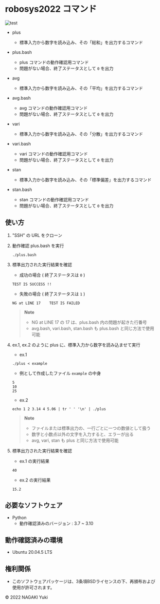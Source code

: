 # robosys2022 コマンド
![test](https://github.com/Nacky002/robosys2022/actions/workflows/test.yml/badge.svg)

* plus
  * 標準入力から数字を読み込み、その「総和」を出力するコマンド
* plus.bash
  * plus コマンドの動作確認用コマンド
  * 問題がない場合、終了ステータスとして `0` を出力

* avg
  * 標準入力から数字を読み込み、その「平均」を出力するコマンド
* avg.bash
  * avg コマンドの動作確認用コマンド
  * 問題がない場合、終了ステータスとして `0` を出力

* vari
  * 標準入力から数字を読み込み、その「分散」を出力するコマンド
* vari.bash
  * vari コマンドの動作確認用コマンド
  * 問題がない場合、終了ステータスとして `0` を出力

* stan
  * 標準入力から数字を読み込み、その「標準偏差」を出力するコマンド
* stan.bash
  * stan コマンドの動作確認用コマンド
  * 問題がない場合、終了ステータスとして `0` を出力

## 使い方
1. "SSH" の URL をクローン

2. 動作確認 plus.bash を実行

    ```
    ./plus.bash
    ```

3. 標準出力された実行結果を確認

    * 成功の場合 ( 終了ステータスは `0` )
    ```
    TEST IS SUCCESS !!
    ```

    * 失敗の場合 ( 終了ステータスは `1` )
    ```
    NG at LINE 17    TEST IS FAILED
    ```

    > **Note**
    > * NG at LINE 17 の 17 は、plus.bash 内の問題が起きた行番号
    > * avg.bash, vari.bash, stan.bash も plus.bash と同じ方法で使用可能

4. ex.1, ex.2 のように plus に、標準入力から数字を読み込ませて実行

    * ex.1  
    ```
    ./plus < example
    ```

    * 例として作成したファイル `example` の中身
    ```
    5
    10
    25
    ```

    * ex.2  
    ```
    echo 1 2 3.14 4 5.06 | tr ' ' '\n' | ./plus
    ```

    > **Note**
    > * ファイルまたは標準出力の、一行ごとに一つの数値として扱う
    > * 数字と小数点以外の文字を入力すると、エラーが出る
    > * avg, vari, stan も plus と同じ方法で使用可能

5. 標準出力された実行結果を確認

    * ex.1 の実行結果
    ```
    40
    ```

    * ex.2 の実行結果
    ```
    15.2
    ```

## 必要なソフトウェア
* Python
  * 動作確認済みのバージョン : 3.7 ~ 3.10

## 動作確認済みの環境
* Ubuntu 20.04.5 LTS

## 権利関係
* このソフトウェアパッケージは、3条項BSDライセンスの下、再頒布および使用が許可されます。

© 2022 NAGAKI Yuki
